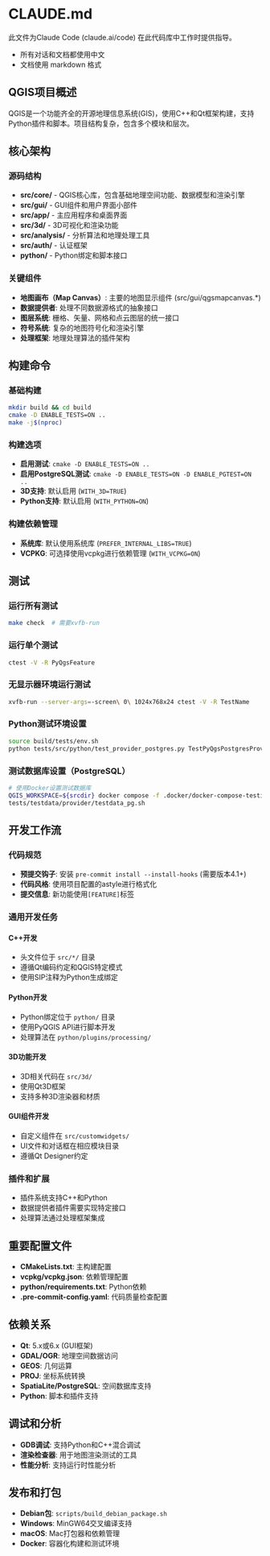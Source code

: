 # CLAUDE.md

此文件为Claude Code (claude.ai/code) 在此代码库中工作时提供指导。

- 所有对话和文档都使用中文
- 文档使用 markdown 格式

## QGIS项目概述

QGIS是一个功能齐全的开源地理信息系统(GIS)，使用C++和Qt框架构建，支持Python插件和脚本。项目结构复杂，包含多个模块和层次。

## 核心架构

### 源码结构
- **src/core/** - QGIS核心库，包含基础地理空间功能、数据模型和渲染引擎
- **src/gui/** - GUI组件和用户界面小部件
- **src/app/** - 主应用程序和桌面界面
- **src/3d/** - 3D可视化和渲染功能
- **src/analysis/** - 分析算法和地理处理工具
- **src/auth/** - 认证框架
- **python/** - Python绑定和脚本接口

### 关键组件
- **地图画布（Map Canvas）**: 主要的地图显示组件 (src/gui/qgsmapcanvas.*)
- **数据提供者**: 处理不同数据源格式的抽象接口
- **图层系统**: 栅格、矢量、网格和点云图层的统一接口
- **符号系统**: 复杂的地图符号化和渲染引擎
- **处理框架**: 地理处理算法的插件架构

## 构建命令

### 基础构建
```bash
mkdir build && cd build
cmake -D ENABLE_TESTS=ON ..
make -j$(nproc)
```

### 构建选项
- **启用测试**: `cmake -D ENABLE_TESTS=ON ..`
- **启用PostgreSQL测试**: `cmake -D ENABLE_TESTS=ON -D ENABLE_PGTEST=ON ..`
- **3D支持**: 默认启用 (`WITH_3D=TRUE`)
- **Python支持**: 默认启用 (`WITH_PYTHON=ON`)

### 构建依赖管理
- **系统库**: 默认使用系统库 (`PREFER_INTERNAL_LIBS=TRUE`)
- **VCPKG**: 可选择使用vcpkg进行依赖管理 (`WITH_VCPKG=ON`)

## 测试

### 运行所有测试
```bash
make check  # 需要xvfb-run
```

### 运行单个测试
```bash
ctest -V -R PyQgsFeature
```

### 无显示器环境运行测试
```bash
xvfb-run --server-args=-screen\ 0\ 1024x768x24 ctest -V -R TestName
```

### Python测试环境设置
```bash
source build/tests/env.sh
python tests/src/python/test_provider_postgres.py TestPyQgsPostgresProvider.testExtent
```

### 测试数据库设置（PostgreSQL）
```bash
# 使用Docker设置测试数据库
QGIS_WORKSPACE=${srcdir} docker compose -f .docker/docker-compose-testing-postgres.yml up -d postgres
tests/testdata/provider/testdata_pg.sh
```

## 开发工作流

### 代码规范
- **预提交钩子**: 安装 `pre-commit install --install-hooks` (需要版本4.1+)
- **代码风格**: 使用项目配置的astyle进行格式化
- **提交信息**: 新功能使用`[FEATURE]`标签

### 通用开发任务

#### C++开发
- 头文件位于 `src/*/` 目录
- 遵循Qt编码约定和QGIS特定模式
- 使用SIP注释为Python生成绑定

#### Python开发
- Python绑定位于 `python/` 目录
- 使用PyQGIS API进行脚本开发
- 处理算法在 `python/plugins/processing/`

#### 3D功能开发
- 3D相关代码在 `src/3d/`
- 使用Qt3D框架
- 支持多种3D渲染器和材质

#### GUI组件开发
- 自定义组件在 `src/customwidgets/`
- UI文件和对话框在相应模块目录
- 遵循Qt Designer约定

### 插件和扩展
- 插件系统支持C++和Python
- 数据提供者插件需要实现特定接口
- 处理算法通过处理框架集成

## 重要配置文件
- **CMakeLists.txt**: 主构建配置
- **vcpkg/vcpkg.json**: 依赖管理配置
- **python/requirements.txt**: Python依赖
- **.pre-commit-config.yaml**: 代码质量检查配置

## 依赖关系
- **Qt**: 5.x或6.x (GUI框架)
- **GDAL/OGR**: 地理空间数据访问
- **GEOS**: 几何运算
- **PROJ**: 坐标系统转换
- **SpatiaLite/PostgreSQL**: 空间数据库支持
- **Python**: 脚本和插件支持

## 调试和分析
- **GDB调试**: 支持Python和C++混合调试
- **渲染检查器**: 用于地图渲染测试的工具
- **性能分析**: 支持运行时性能分析

## 发布和打包
- **Debian包**: `scripts/build_debian_package.sh`
- **Windows**: MinGW64交叉编译支持
- **macOS**: Mac打包器和依赖管理
- **Docker**: 容器化构建和测试环境
